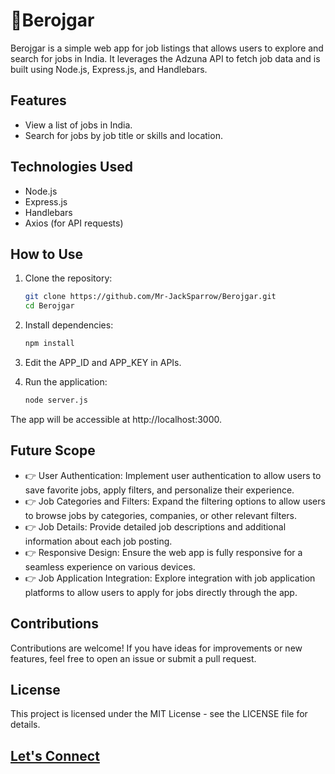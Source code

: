 # 🚀Berojgar

Berojgar is a simple web app for job listings that allows users to explore and search for jobs in India. It leverages the Adzuna API to fetch job data and is built using Node.js, Express.js, and Handlebars.

## Features

- View a list of jobs in India.
- Search for jobs by job title or skills and location.

## Technologies Used

- Node.js
- Express.js
- Handlebars
- Axios (for API requests)

## How to Use

1. Clone the repository:

   ```bash
   git clone https://github.com/Mr-JackSparrow/Berojgar.git
   cd Berojgar
   ```
2. Install dependencies:

   ```bash
   npm install
   ```
3. Edit the APP_ID and APP_KEY in APIs.
4. Run the application:

   ```bash
   node server.js
   ```

The app will be accessible at http://localhost:3000.

## Future Scope

* 👉 User Authentication: Implement user authentication to allow users to save favorite jobs, apply filters, and personalize their experience.
* 👉 Job Categories and Filters: Expand the filtering options to allow users to browse jobs by categories, companies, or other relevant filters.
* 👉 Job Details: Provide detailed job descriptions and additional information about each job posting.
* 👉 Responsive Design: Ensure the web app is fully responsive for a seamless experience on various devices.
* 👉 Job Application Integration: Explore integration with job application platforms to allow users to apply for jobs directly through the app.

## Contributions

Contributions are welcome! If you have ideas for improvements or new features, feel free to open an issue or submit a pull request.

## License

This project is licensed under the MIT License - see the LICENSE file for details.

## [Let&#39;s Connect](https://www.linkedin.com/in/yash-jadhav-3b953120b/)
